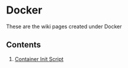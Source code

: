 # Docker

These are the wiki pages created under Docker

## Contents

1. [Container Init Script](https://dti-wiki.github.io/containers/docker/container-init.md)
